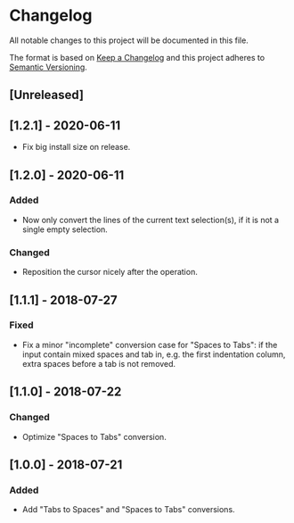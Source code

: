 # Changelog
All notable changes to this project will be documented in this file.

The format is based on [Keep a Changelog](http://keepachangelog.com/en/1.0.0/)
and this project adheres to [Semantic Versioning](http://semver.org/spec/v2.0.0.html).

## [Unreleased]

## [1.2.1] - 2020-06-11

- Fix big install size on release.

## [1.2.0] - 2020-06-11

### Added
- Now only convert the lines of the current text selection(s), if it is not a single empty selection.

### Changed
- Reposition the cursor nicely after the operation.

## [1.1.1] - 2018-07-27

### Fixed
- Fix a minor "incomplete" conversion case for "Spaces to Tabs": if the input contain mixed spaces and tab in, e.g. the first indentation column, extra spaces before a tab is not removed.

## [1.1.0] - 2018-07-22

### Changed
- Optimize "Spaces to Tabs" conversion.

## [1.0.0] - 2018-07-21

### Added
- Add "Tabs to Spaces" and "Spaces to Tabs" conversions.
